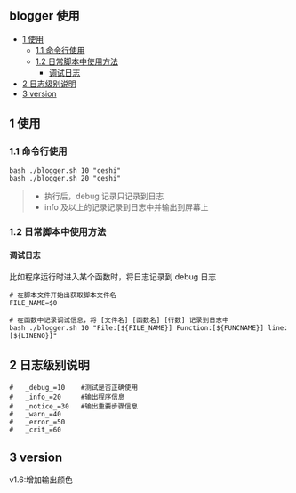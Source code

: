 ## blogger 使用
<!-- vim-markdown-toc GFM -->
* [1 使用](#1-使用)
    * [1.1 命令行使用](#11-命令行使用)
    * [1.2 日常脚本中使用方法](#12-日常脚本中使用方法)
        * [调试日志](#调试日志)
* [2 日志级别说明](#2-日志级别说明)
* [3 version](#3-version)

<!-- vim-markdown-toc -->

## 1 使用
### 1.1 命令行使用
```
bash ./blogger.sh 10 "ceshi"
bash ./blogger.sh 20 "ceshi"
```
> * 执行后，debug 记录只记录到日志
> * info 及以上的记录记录到日志中并输出到屏幕上

### 1.2 日常脚本中使用方法

#### 调试日志

比如程序运行时进入某个函数时，将日志记录到 debug 日志 

```
# 在脚本文件开始出获取脚本文件名
FILE_NAME=$0

# 在函数中记录调试信息，将 [文件名] [函数名] [行数] 记录到日志中
bash ./blogger.sh 10 "File:[${FILE_NAME}] Function:[${FUNCNAME}] line:[${LINENO}]"
```
## 2 日志级别说明

```
#	_debug_=10    #测试是否正确使用
#	_info_=20     #输出程序信息
#	_notice_=30   #输出重要步骤信息
#	_warn_=40     
#	_error_=50
#	_crit_=60
```
## 3 version 

v1.6:增加输出颜色 

